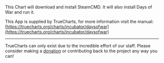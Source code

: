 This Chart will download and install SteamCMD. It will also install Days of War and run it.

This App is supplied by TrueCharts, for more information visit the manual: [https://truecharts.org/charts/incubator/daysofwar](https://truecharts.org/charts/incubator/daysofwar)

---

TrueCharts can only exist due to the incredible effort of our staff.
Please consider making a [donation](https://truecharts.org/about/sponsor) or contributing back to the project any way you can!
